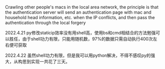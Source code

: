 
Crawling other people's macs in the local area network, the principle is that the authentication server will send an authentication page with mac and household head information, etc. when the IP conflicts, and then pass the authentication through the local forgery


2022.4.21 py修改staticip效率没有用shell高，使用bs和cmd相结合的方法勉强可以胜任，由于shell功力有限，只能用随机数，97%的数据只需自动执行400次左右便可获取


2022.4.22 虽然shell功力有限，但是我可以用python解决，不得不感叹py的强大，从构思到实现一共花了三天。
